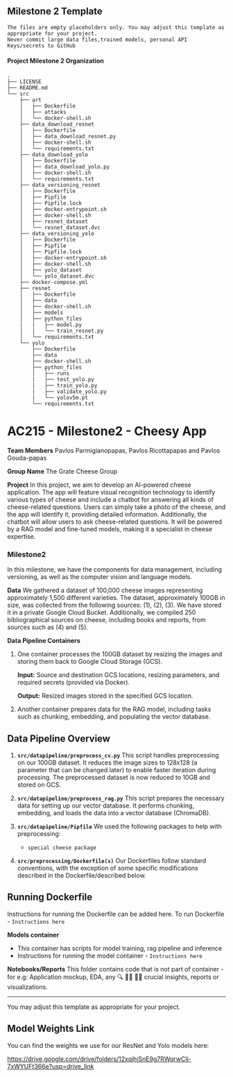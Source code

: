 ## Milestone 2 Template

```
The files are empty placeholders only. You may adjust this template as appropriate for your project.
Never commit large data files,trained models, personal API Keys/secrets to GitHub
```

#### Project Milestone 2 Organization

```
.
├── LICENSE
├── README.md
└── src
    ├── art
    │   ├── Dockerfile
    │   ├── attacks
    │   └── docker-shell.sh
    ├── data_download_resnet
    │   ├── Dockerfile
    │   ├── data_download_resnet.py
    │   ├── docker-shell.sh
    │   └── requirements.txt
    ├── data_download_yolo
    │   ├── Dockerfile
    │   ├── data_download_yolo.py
    │   ├── docker-shell.sh
    │   └── requirements.txt
    ├── data_versioning_resnet
    │   ├── Dockerfile
    │   ├── Pipfile
    │   ├── Pipfile.lock
    │   ├── docker-entrypoint.sh
    │   ├── docker-shell.sh
    │   ├── resnet_dataset
    │   └── resnet_dataset.dvc
    ├── data_versioning_yolo
    │   ├── Dockerfile
    │   ├── Pipfile
    │   ├── Pipfile.lock
    │   ├── docker-entrypoint.sh
    │   ├── docker-shell.sh
    │   ├── yolo_dataset
    │   └── yolo_dataset.dvc
    ├── docker-compose.yml
    ├── resnet
    │   ├── Dockerfile
    │   ├── data
    │   ├── docker-shell.sh
    │   ├── models
    │   ├── python_files
    |   |   ├── model.py
    │   |   └── train_resnet.py
    │   └── requirements.txt
    └── yolo
        ├── Dockerfile
        ├── data
        ├── docker-shell.sh
        ├── python_files
        │   ├── runs
        |   ├── test_yolo.py
        |   ├── train_yolo.py
        |   ├── validate_yolo.py
        |   └── yolov5m.pt
        └── requirements.txt
```

# AC215 - Milestone2 - Cheesy App

**Team Members**
Pavlos Parmigianopapas, Pavlos Ricottapapas and Pavlos Gouda-papas

**Group Name**
The Grate Cheese Group

**Project**
In this project, we aim to develop an AI-powered cheese application. The app will feature visual recognition technology to identify various types of cheese and include a chatbot for answering all kinds of cheese-related questions. Users can simply take a photo of the cheese, and the app will identify it, providing detailed information. Additionally, the chatbot will allow users to ask cheese-related questions. It will be powered by a RAG model and fine-tuned models, making it a specialist in cheese expertise.

### Milestone2 ###

In this milestone, we have the components for data management, including versioning, as well as the computer vision and language models.

**Data**
We gathered a dataset of 100,000 cheese images representing approximately 1,500 different varieties. The dataset, approximately 100GB in size, was collected from the following sources: (1), (2), (3). We have stored it in a private Google Cloud Bucket.
Additionally, we compiled 250 bibliographical sources on cheese, including books and reports, from sources such as (4) and (5).

**Data Pipeline Containers**
1. One container processes the 100GB dataset by resizing the images and storing them back to Google Cloud Storage (GCS).

	**Input:** Source and destination GCS locations, resizing parameters, and required secrets (provided via Docker).

	**Output:** Resized images stored in the specified GCS location.

2. Another container prepares data for the RAG model, including tasks such as chunking, embedding, and populating the vector database.

## Data Pipeline Overview

1. **`src/datapipeline/preprocess_cv.py`**
   This script handles preprocessing on our 100GB dataset. It reduces the image sizes to 128x128 (a parameter that can be changed later) to enable faster iteration during processing. The preprocessed dataset is now reduced to 10GB and stored on GCS.

2. **`src/datapipeline/preprocess_rag.py`**
   This script prepares the necessary data for setting up our vector database. It performs chunking, embedding, and loads the data into a vector database (ChromaDB).

3. **`src/datapipeline/Pipfile`**
   We used the following packages to help with preprocessing:
   - `special cheese package`

4. **`src/preprocessing/Dockerfile(s)`**
   Our Dockerfiles follow standard conventions, with the exception of some specific modifications described in the Dockerfile/described below.


## Running Dockerfile
Instructions for running the Dockerfile can be added here.
To run Dockerfile - `Instructions here`

**Models container**
- This container has scripts for model training, rag pipeline and inference
- Instructions for running the model container - `Instructions here`

**Notebooks/Reports**
This folder contains code that is not part of container - for e.g: Application mockup, EDA, any 🔍 🕵️‍♀️ 🕵️‍♂️ crucial insights, reports or visualizations.

----
You may adjust this template as appropriate for your project.

## Model Weights Link

You can find the weights we use for our ResNet and Yolo models here:

https://drive.google.com/drive/folders/12xqjhiSnE9g7RWqrwCIj-7xWYUFt366e?usp=drive_link